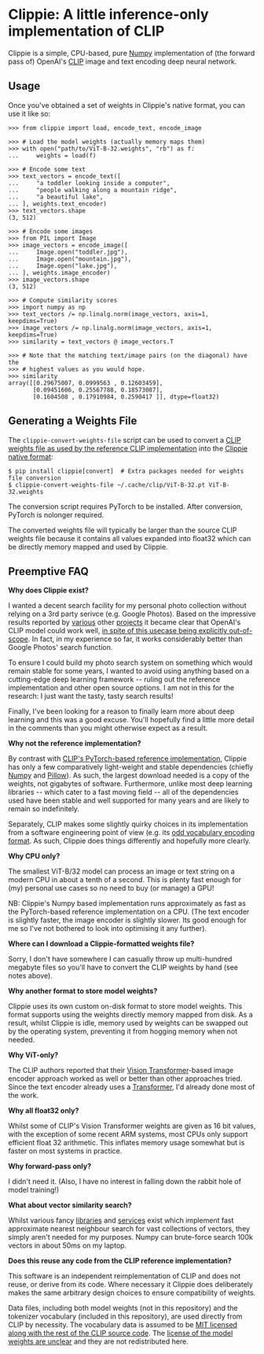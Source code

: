 Clippie: A little inference-only implementation of CLIP
=======================================================

Clippie is a simple, CPU-based, pure [Numpy](https://numpy.org/) implementation
of (the forward pass of) OpenAI's [CLIP](https://openai.com/research/clip)
image and text encoding deep neural network.


Usage
-----

Once you've obtained a set of weights in Clippie's native format, you can use
it like so:

    >>> from clippie import load, encode_text, encode_image
    
    >>> # Load the model weights (actually memory maps them)
    >>> with open("path/to/ViT-B-32.weights", "rb") as f:
    ...     weights = load(f)
    
    >>> # Encode some text
    >>> text_vectors = encode_text([
    ...     "a toddler looking inside a computer",
    ...     "people walking along a mountain ridge",
    ...     "a beautiful lake",
    ... ], weights.text_encoder)
    >>> text_vectors.shape
    (3, 512)
    
    >>> # Encode some images
    >>> from PIL import Image
    >>> image_vectors = encode_image([
    ...     Image.open("toddler.jpg"),
    ...     Image.open("mountain.jpg"),
    ...     Image.open("lake.jpg"),
    ... ], weights.image_encoder)
    >>> image_vectors.shape
    (3, 512)
    
    >>> # Compute similarity scores
    >>> import numpy as np
    >>> text_vectors /= np.linalg.norm(image_vectors, axis=1, keepdims=True)
    >>> image_vectors /= np.linalg.norm(image_vectors, axis=1, keepdims=True)
    >>> similarity = text_vectors @ image_vectors.T
    
    >>> # Note that the matching text/image pairs (on the diagonal) have the
    >>> # highest values as you would hope.
    >>> similarity
    array([[0.29675007, 0.0999563 , 0.12603459],
           [0.09451606, 0.25567788, 0.18573087],
           [0.1604508 , 0.17910984, 0.2590417 ]], dtype=float32)


Generating a Weights File
-------------------------

The `clippie-convert-weights-file` script can be used to convert a [CLIP
weights file as used by the reference CLIP
implementation](https://github.com/openai/CLIP/blob/c5478aac7b9e007a2659d36b57ebe148849e542a/clip/clip.py#L36-L39)
into the [Clippie native format](./clippie/serialiser.py):

    $ pip install clippie[convert]  # Extra packages needed for weights file conversion
    $ clippie-convert-weights-file ~/.cache/clip/ViT-B-32.pt ViT-B-32.weights

The conversion script requires PyTorch to be installed. After conversion,
PyTorch is nolonger required.

The converted weights file will typically be larger than the source CLIP
weights file because it contains all values expanded into float32 which can be
directly memory mapped and used by Clippie.


Preemptive FAQ
--------------

**Why does Clippie exist?**

I wanted a decent search facility for my personal photo collection without
relying on a 3rd party serivce (e.g. Google Photos). Based on the impressive
results reported by
[various](https://mazzzystar.github.io/2022/12/29/Run-CLIP-on-iPhone-to-Search-Photos/)
other [projects](https://paulw.tokyo/post/real-time-semantic-search-demo/) it
became clear that OpenAI's CLIP model could work well, [in spite of this
usecase being explicitly
out-of-scope](https://github.com/openai/CLIP/blob/main/model-card.md#out-of-scope-use-cases).
In fact, in my experience so far, it works considerably better than Google
Photos' search function.

To ensure I could build my photo search system on something which would remain
stable for some years, I wanted to avoid using anything based on a cutting-edge
deep learning framework -- ruling out the reference implementation and other
open source options. I am not in this for the research: I just want the tasty,
tasty search results!

Finally, I've been looking for a reason to finally learn more about deep
learning and this was a good excuse. You'll hopefully find a little more detail
in the comments than you might otherwise expect as a result.


**Why not the reference implementation?**

By contrast with [CLIP's PyTorch-based reference
implementation](https://github.com/openai/CLIP), Clippie has only a few
comparatively light-weight and stable dependencies (chiefly
[Numpy](https://numpy.org/) and
[Pillow](https://pillow.readthedocs.io/en/stable/)). As such, the largest
download needed is a copy of the weights, not gigabytes of software.
Furthermore, unlike most deep learning libraries -- which cater to a fast
moving field -- all of the dependencies used have been stable and well
supported for many years and are likely to remain so indefinitely.

Separately, CLIP makes some slightly quirky choices in its implementation from
a software engineering point of view (e.g. its [odd vocabulary encoding
format](./clippie/scripts/convert_vocab_file.py). As such, Clippie does things
differently and hopefully more clearly.


**Why CPU only?**

The smallest ViT-B/32 model can process an image or text string on a modern CPU
in about a tenth of a second. This is plenty fast enough for (my) personal use
cases so no need to buy (or manage) a GPU!

NB: Clippie's Numpy based implementation runs approximately as fast as the
PyTorch-based reference implementation on a CPU. (The text encoder is
slightly faster, the image encoder is slightly slower. Its good enough for me
so I've not bothered to look into optimising it any further).


**Where can I download a Clippie-formatted weights file?**

Sorry, I don't have somewhere I can casually throw up multi-hundred megabyte
files so you'll have to convert the CLIP weights by hand (see notes above).


**Why another format to store model weights?**

Clippie uses its own custom on-disk format to store model weights. This format
supports using the weights directly memory mapped from disk. As a result,
whilst Clippie is idle, memory used by weights can be swapped out by the
operating system, preventing it from hogging memory when not needed.


**Why ViT-only?**

The CLIP authors reported that their [Vision
Transformer](https://arxiv.org/abs/2010.11929)-based image encoder approach
worked as well or better than other approaches tried. Since the text encoder
already uses a [Transformer](https://arxiv.org/abs/1706.03762), I'd already
done most of the work.


**Why all float32 only?**

Whilst some of CLIP's Vision Transformer weights are given as 16 bit values,
with the exception of some recent ARM systems, most CPUs only support efficient
float 32 arithmetic. This inflates memory usage somewhat but is faster on most
systems in practice.


**Why forward-pass only?**

I didn't need it. (Also, I have no interest in falling down the rabbit hole of
model training!)


**What about vector similarity search?**

Whilst various fancy [libraries](https://github.com/facebookresearch/faiss) and
[services](https://www.pinecone.io/) exist which implement fast approximate
nearest neighbour search for vast collections of vectors, they simply aren't
needed for my purposes. Numpy can brute-force search 100k vectors in about 50ms
on my laptop.


**Does this reuse any code from the CLIP reference implementation?**

This software is an independent reimplementation of CLIP and does not reuse, or
derive from its code. Where necessary it Clippie does deliberately makes the
same arbitrary design choices to ensure compatibility of weights.

Data files, including both model weights (not in this repository) and the
tokenizer vocabulary (included in this repository), are used directly from CLIP
by necessity. The vocabulary data is assumed to be [MIT licensed along with the
rest of the CLIP source
code](https://github.com/openai/CLIP/blob/main/LICENSE). The [license of the
model weights are unclear](https://github.com/openai/CLIP/issues/203) and they
are not redistributed here.
